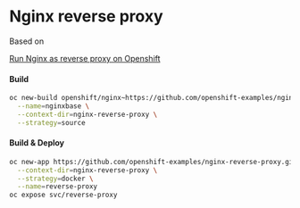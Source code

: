 # Nginx reverse proxy

Based on 

[Run Nginx as reverse proxy on Openshift](http://keyangxiang.com/2018/06/01/Openshift/how-to-run-nginx-as-reverse-proxy/)

#### Build

```bash
oc new-build openshift/nginx~https://github.com/openshift-examples/nginx-reverse-proxy.git \
  --name=nginxbase \
  --context-dir=nginx-reverse-proxy \
  --strategy=source
```

#### Build & Deploy

```bash
oc new-app https://github.com/openshift-examples/nginx-reverse-proxy.git \
  --context-dir=nginx-reverse-proxy \
  --strategy=docker \
  --name=reverse-proxy
oc expose svc/reverse-proxy
```

